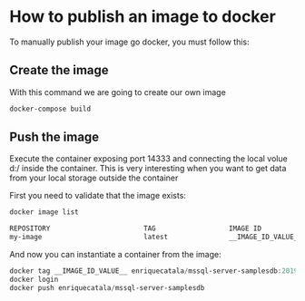 # How to publish an image to docker

To manually publish your image go docker, you must follow this:

## Create the image

With this command we are going to create our own image
```powershell
docker-compose build
```

## Push the image

Execute the container exposing port 14333 and connecting the local volue d:/ inside the container. This is very interesting when you want to get data from your local storage outside the container

First you need to validate that the image exists:

```powershell
docker image list

REPOSITORY                       TAG                  IMAGE ID             CREATED             SIZE
my-image                         latest               __IMAGE_ID_VALUE__   3 minutes ago       2.02GB
```

And now you can instantiate a container from the image:

```powershell
docker tag __IMAGE_ID_VALUE__ enriquecatala/mssql-server-samplesdb:2019-ctp3.0-ubuntu
docker login
docker push enriquecatala/mssql-server-samplesdb
```

